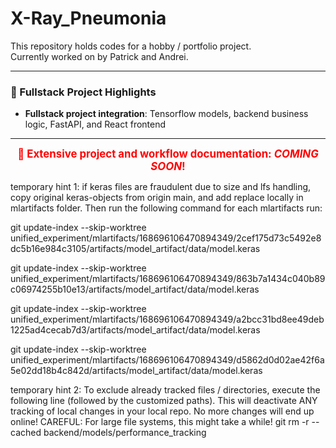# X-Ray_Pneumonia

This repository holds codes for a hobby / portfolio project.  
Currently worked on by Patrick and Andrei.

---

### 🧠 Fullstack Project Highlights

- **Fullstack project integration**: Tensorflow models, backend business logic, FastAPI, and React frontend

--- 

<p align="center">
  <strong><span style="color:red; font-size:1.2em;">🚀 Extensive project and workflow documentation: <em>COMING SOON</em>!</span></strong>
</p



temporary hint 1: if keras files are fraudulent due to size and lfs handling, copy original keras-objects from origin main, and add replace locally in mlartifacts folder. Then run the following command for each mlartifacts run:

git update-index --skip-worktree unified_experiment/mlartifacts/168696106470894349/2cef175d73c5492e8dc5b16e984c3105/artifacts/model_artifact/data/model.keras

git update-index --skip-worktree unified_experiment/mlartifacts/168696106470894349/863b7a1434c040b89c06974255b10e13/artifacts/model_artifact/data/model.keras

git update-index --skip-worktree unified_experiment/mlartifacts/168696106470894349/a2bcc31bd8ee49deb1225ad4cecab7d3/artifacts/model_artifact/data/model.keras

git update-index --skip-worktree unified_experiment/mlartifacts/168696106470894349/d5862d0d02ae42f6a5e02dd18b4c842d/artifacts/model_artifact/data/model.keras

temporary hint 2: To exclude already tracked files / directories, execute the following line (followed by the customized paths). This will deactivate ANY tracking of local changes in your local repo. No more changes will end up online! CAREFUL: For large file systems, this might take a while! git rm -r --cached backend/models/performance_tracking
